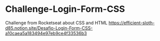 # Challenge-Login-Form-CSS
Challenge from Rocketseat about CSS and HTML
https://efficient-sloth-d85.notion.site/Desafio-Login-Form-CSS-a10caea5a183494e97eb9ce4f33536b3
